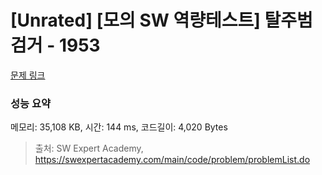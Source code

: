 # [Unrated] [모의 SW 역량테스트] 탈주범 검거 - 1953 

[문제 링크](https://swexpertacademy.com/main/code/problem/problemDetail.do?contestProbId=AV5PpLlKAQ4DFAUq) 

### 성능 요약

메모리: 35,108 KB, 시간: 144 ms, 코드길이: 4,020 Bytes



> 출처: SW Expert Academy, https://swexpertacademy.com/main/code/problem/problemList.do